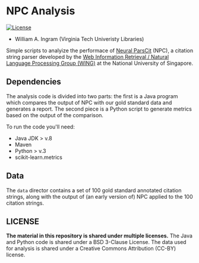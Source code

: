 # NPC Analysis

[![License](https://img.shields.io/badge/License-BSD%203--Clause-blue.svg)](https://github.com/waingram/npc-analysis/raw/master/LICENSE)

* William A. Ingram (Virginia Tech Univeristy Libraries)

Simple scripts to analyize the performace of [Neural ParsCit](https://github.com/WING-NUS/Neural-ParsCit) (NPC), a citation string parser developed by the [Web Information Retrieval / Natural Language Processing Group (WING)](https://wing.comp.nus.edu.sg/) at the National University of Singapore. 

## Dependencies

The analysis code is divided into two parts: the first is a Java program which compares the output of NPC with our gold standard data and generates a report. The second piece is a Python script to generate metrics based on the output of the comparison. 

To run the code you'll need:
- Java JDK > v.8
- Maven
- Python > v.3
- scikit-learn.metrics 

## Data

The `data` director contains a set of 100 gold standard annotated citation strings, along with the output of (an early version of) NPC applied to the 100 citation strings. 

## LICENSE

**The material in this repository is shared under multiple licenses.** The Java and Python code is shared under a BSD 3-Clause License.
The data used for analysis is shared under a Creative Commons Attribution (CC-BY) license.
